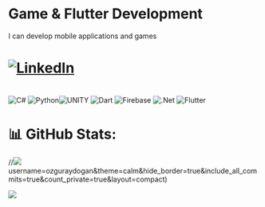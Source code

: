 # Game & Flutter Development
 I can develop mobile applications and games <br>



# [![LinkedIn](https://img.shields.io/badge/LinkedIn-%230077B5.svg?logo=linkedin&logoColor=white)](https://www.linkedin.com/in/aydoganozgur) 

# 
![C#](https://img.shields.io/badge/c%23-%23239120.svg?style=flat-square&logo=c-sharp&logoColor=white) ![Python](https://img.shields.io/badge/python-3670A0?style=flat-square&logo=python&logoColor=ffdd54)![UNITY](https://img.shields.io/badge/UNITY-%20-lightgrey) ![Dart](https://img.shields.io/badge/dart-%230175C2.svg?style=flat-square&logo=dart&logoColor=white) ![Firebase](https://img.shields.io/badge/firebase-%23039BE5.svg?style=flat-square&logo=firebase) ![.Net](https://img.shields.io/badge/.NET-5C2D91?style=flat-square&logo=.net&logoColor=white) ![Flutter](https://img.shields.io/badge/Flutter-%2302569B.svg?style=flat-square&logo=Flutter&logoColor=white)
# 📊 GitHub Stats:

//![](https://github-readme-streak-stats.herokuapp.com/?user=ozguraydogan&theme=calm&hide_border=true)<br/>
username=ozguraydogan&theme=calm&hide_border=true&include_all_commits=true&count_private=true&layout=compact)


![](https://quotes-github-readme.vercel.app/api?type=horizontal&theme=radical)
